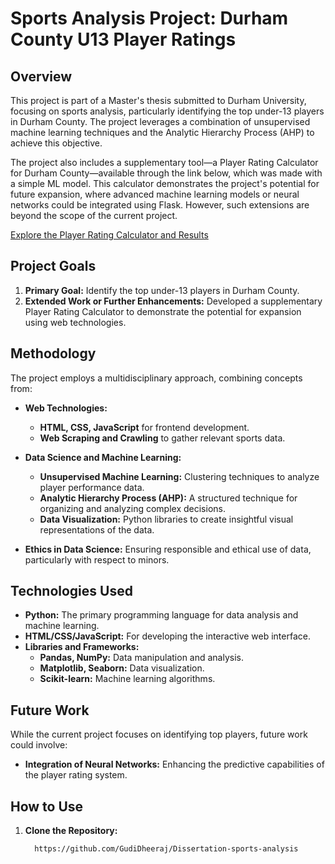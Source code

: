 # Sports Analysis Project: Durham County U13 Player Ratings

## Overview

This project is part of a Master's thesis submitted to Durham University, focusing on sports analysis, particularly identifying the top under-13 players in Durham County. The project leverages a combination of unsupervised machine learning techniques and the Analytic Hierarchy Process (AHP) to achieve this objective.

The project also includes a supplementary tool—a Player Rating Calculator for Durham County—available through the link below, which was made with a simple ML model. This calculator demonstrates the project's potential for future expansion, where advanced machine learning models or neural networks could be integrated using Flask. However, such extensions are beyond the scope of the current project.


[Explore the Player Rating Calculator and Results](https://gudidheeraj.github.io/Dissertation-sports-analysis/)

## Project Goals

1. **Primary Goal:** Identify the top under-13 players in Durham County.
2. **Extended Work or Further Enhancements:** Developed a supplementary Player Rating Calculator to demonstrate the potential for expansion using web technologies.

## Methodology

The project employs a multidisciplinary approach, combining concepts from:

- **Web Technologies:**
  - **HTML, CSS, JavaScript** for frontend development.
  - **Web Scraping and Crawling** to gather relevant sports data.
  
- **Data Science and Machine Learning:**
  - **Unsupervised Machine Learning:** Clustering techniques to analyze player performance data.
  - **Analytic Hierarchy Process (AHP):** A structured technique for organizing and analyzing complex decisions.
  - **Data Visualization:** Python libraries to create insightful visual representations of the data.
  
- **Ethics in Data Science:** Ensuring responsible and ethical use of data, particularly with respect to minors.

## Technologies Used

- **Python:** The primary programming language for data analysis and machine learning.
- **HTML/CSS/JavaScript:** For developing the interactive web interface.
- **Libraries and Frameworks:**
  - **Pandas, NumPy:** Data manipulation and analysis.
  - **Matplotlib, Seaborn:** Data visualization.
  - **Scikit-learn:** Machine learning algorithms.

## Future Work

While the current project focuses on identifying top players, future work could involve:

- **Integration of Neural Networks:** Enhancing the predictive capabilities of the player rating system.

## How to Use

1. **Clone the Repository:**

   ```bash
     https://github.com/GudiDheeraj/Dissertation-sports-analysis
